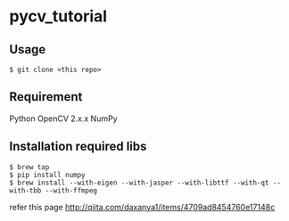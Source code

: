 pycv_tutorial
========

## Usage

    $ git clone <this repo> 

## Requirement
Python
OpenCV 2.x.x
NumPy

## Installation required libs    
    $ brew tap 
    $ pip install numpy
    $ brew install --with-eigen --with-jasper --with-libttf --with-qt --with-tbb --with-ffmpeg
refer this page http://qiita.com/daxanya1/items/4709ad8454760e17148c 